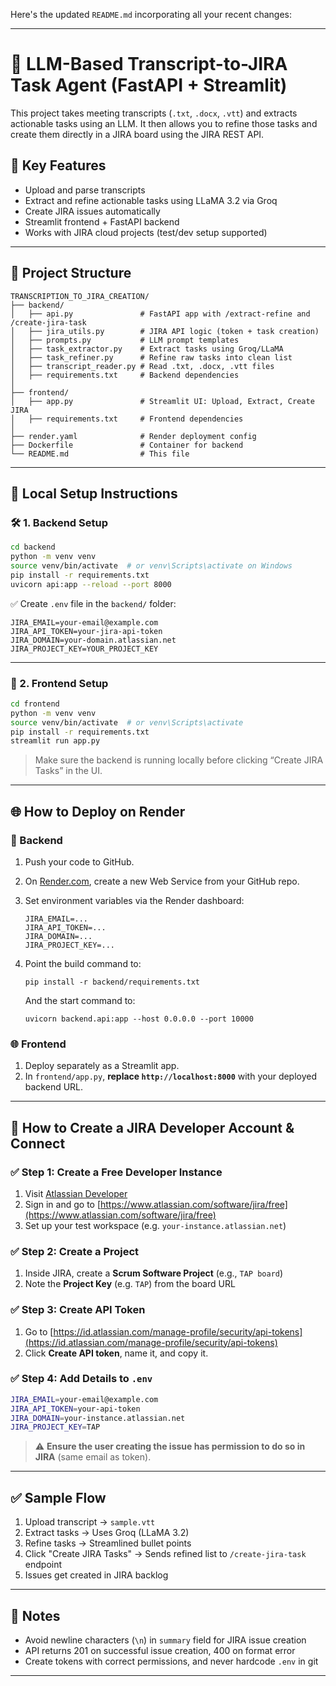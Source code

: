Here's the updated `README.md` incorporating all your recent changes:

---

# 🧠 LLM-Based Transcript-to-JIRA Task Agent (FastAPI + Streamlit)

This project takes meeting transcripts (`.txt`, `.docx`, `.vtt`) and extracts actionable tasks using an LLM. It then allows you to refine those tasks and create them directly in a JIRA board using the JIRA REST API.

## 📌 Key Features

* Upload and parse transcripts
* Extract and refine actionable tasks using LLaMA 3.2 via Groq
* Create JIRA issues automatically
* Streamlit frontend + FastAPI backend
* Works with JIRA cloud projects (test/dev setup supported)

---

## 📁 Project Structure

```
TRANSCRIPTION_TO_JIRA_CREATION/
├── backend/
│   ├── api.py               # FastAPI app with /extract-refine and /create-jira-task
│   ├── jira_utils.py        # JIRA API logic (token + task creation)
│   ├── prompts.py           # LLM prompt templates
│   ├── task_extractor.py    # Extract tasks using Groq/LLaMA
│   ├── task_refiner.py      # Refine raw tasks into clean list
│   ├── transcript_reader.py # Read .txt, .docx, .vtt files
│   ├── requirements.txt     # Backend dependencies
│
├── frontend/
│   ├── app.py               # Streamlit UI: Upload, Extract, Create JIRA
│   ├── requirements.txt     # Frontend dependencies
│
├── render.yaml              # Render deployment config
├── Dockerfile               # Container for backend
└── README.md                # This file
```

---

## 🚀 Local Setup Instructions

### 🛠 1. Backend Setup

```bash
cd backend
python -m venv venv
source venv/bin/activate  # or venv\Scripts\activate on Windows
pip install -r requirements.txt
uvicorn api:app --reload --port 8000
```

✅ Create `.env` file in the `backend/` folder:

```
JIRA_EMAIL=your-email@example.com
JIRA_API_TOKEN=your-jira-api-token
JIRA_DOMAIN=your-domain.atlassian.net
JIRA_PROJECT_KEY=YOUR_PROJECT_KEY
```

---

### 🎨 2. Frontend Setup

```bash
cd frontend
python -m venv venv
source venv/bin/activate  # or venv\Scripts\activate
pip install -r requirements.txt
streamlit run app.py
```

> Make sure the backend is running locally before clicking “Create JIRA Tasks” in the UI.

---

## 🌐 How to Deploy on Render

### 🧩 Backend

1. Push your code to GitHub.
2. On [Render.com](https://render.com), create a new Web Service from your GitHub repo.
3. Set environment variables via the Render dashboard:

   ```
   JIRA_EMAIL=...
   JIRA_API_TOKEN=...
   JIRA_DOMAIN=...
   JIRA_PROJECT_KEY=...
   ```
4. Point the build command to:

   ```
   pip install -r backend/requirements.txt
   ```

   And the start command to:

   ```
   uvicorn backend.api:app --host 0.0.0.0 --port 10000
   ```

### 🌐 Frontend

1. Deploy separately as a Streamlit app.
2. In `frontend/app.py`, **replace `http://localhost:8000`** with your deployed backend URL.

---

## 🧪 How to Create a JIRA Developer Account & Connect

### ✅ Step 1: Create a Free Developer Instance

1. Visit [Atlassian Developer](https://developer.atlassian.com/console/myapps/)
2. Sign in and go to [https://www.atlassian.com/software/jira/free](https://www.atlassian.com/software/jira/free)
3. Set up your test workspace (e.g. `your-instance.atlassian.net`)

### ✅ Step 2: Create a Project

1. Inside JIRA, create a **Scrum Software Project** (e.g., `TAP board`)
2. Note the **Project Key** (e.g. `TAP`) from the board URL

### ✅ Step 3: Create API Token

1. Go to [https://id.atlassian.com/manage-profile/security/api-tokens](https://id.atlassian.com/manage-profile/security/api-tokens)
2. Click **Create API token**, name it, and copy it.

### ✅ Step 4: Add Details to `.env`

```bash
JIRA_EMAIL=your-email@example.com
JIRA_API_TOKEN=your-api-token
JIRA_DOMAIN=your-instance.atlassian.net
JIRA_PROJECT_KEY=TAP
```

> ⚠️ **Ensure the user creating the issue has permission to do so in JIRA** (same email as token).

---

## ✅ Sample Flow

1. Upload transcript → `sample.vtt`
2. Extract tasks → Uses Groq (LLaMA 3.2)
3. Refine tasks → Streamlined bullet points
4. Click "Create JIRA Tasks" → Sends refined list to `/create-jira-task` endpoint
5. Issues get created in JIRA backlog

---

## 🧼 Notes

* Avoid newline characters (`\n`) in `summary` field for JIRA issue creation
* API returns 201 on successful issue creation, 400 on format error
* Create tokens with correct permissions, and never hardcode `.env` in git

---
